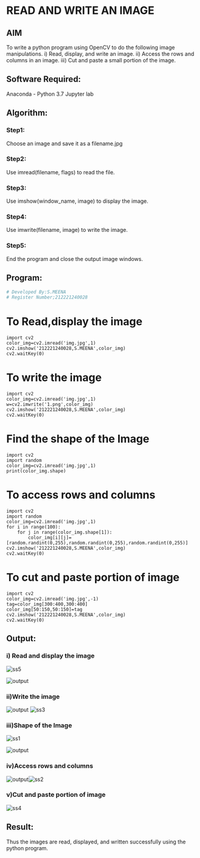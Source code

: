 # READ AND WRITE AN IMAGE
## AIM
To write a python program using OpenCV to do the following image manipulations.
i) Read, display, and write an image.
ii) Access the rows and columns in an image.
iii) Cut and paste a small portion of the image.

## Software Required:
Anaconda - Python 3.7
Jupyter lab
## Algorithm:
### Step1:
Choose an image and save it as a filename.jpg
### Step2:
Use imread(filename, flags) to read the file.
### Step3:
Use imshow(window_name, image) to display the image.
### Step4:
Use imwrite(filename, image) to write the image.
### Step5:
End the program and close the output image windows.
## Program:
```python
# Developed By:S.MEENA
# Register Number;212221240028
```
# To Read,display the image
```
import cv2
color_img=cv2.imread('img.jpg',1)
cv2.imshow('212221240028,S.MEENA',color_img)
cv2.waitKey(0)
```


# To write the image
```
import cv2
color_img=cv2.imread('img.jpg',1)
w=cv2.imwrite('1.png',color_img)
cv2.imshow('212221240028,S.MEENA',color_img)
cv2.waitKey(0)
```



# Find the shape of the Image
```
import cv2
import random
color_img=cv2.imread('img.jpg',1)
print(color_img.shape)
```


# To access rows and columns
```
import cv2
import random
color_img=cv2.imread('img.jpg',1)
for i in range(100):
    for j in range(color_img.shape[1]):
        color_img[i][j]=[random.randint(0,255),random.randint(0,255),random.randint(0,255)]
cv2.imshow('212221240028,S.MEENA',color_img)
cv2.waitKey(0)
```



# To cut and paste portion of image
```
import cv2
color_img=cv2.imread('img.jpg',-1)
tag=color_img[300:400,300:400]
color_img[50:150,50:150]=tag
cv2.imshow('212221240028,S.MEENA',color_img)
cv2.waitKey(0)
```









## Output:

### i) Read and display the image
![ss5](https://user-images.githubusercontent.com/75235369/225397186-f389ac15-69f3-47e3-85eb-c0f69fae3cda.png)

![output](./ss5.png)

### ii)Write the image
![output](./ss3.png)
![ss3](https://user-images.githubusercontent.com/75235369/225397244-03256639-8a49-43ad-9253-dda1a457a5e7.png)

### iii)Shape of the Image
![ss1](https://user-images.githubusercontent.com/75235369/225397272-1238bcf8-6378-4cab-ac68-30a721e76c8a.png)

![output](./ss1.png)
### iv)Access rows and columns
![output](./ss4.png)![ss2](https://user-images.githubusercontent.com/75235369/225397364-e9481075-7663-438d-a152-f92cf2d8802d.png)

### v)Cut and paste portion of image
![ss4](https://user-images.githubusercontent.com/75235369/225397445-e797fee1-26ba-4eef-956e-ca64e91d4f1c.png)


## Result:
Thus the images are read, displayed, and written successfully using the python program.

